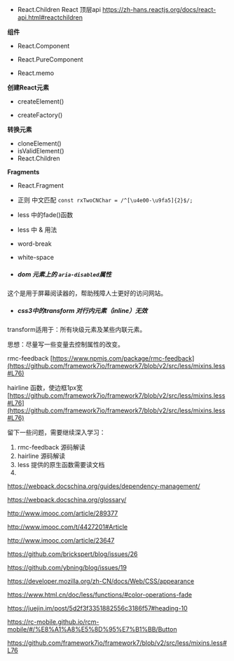 - React.Children  React 顶层api  https://zh-hans.reactjs.org/docs/react-api.html#reactchildren

**组件**
  - React.Component

  - React.PureComponent

  - React.memo

**创建React元素**
  - createElement()

  - createFactory()

**转换元素**

  - cloneElement()
  - isValidElement()
  - React.Children

**Fragments**
  - React.Fragment


- 正则  中文匹配 `const rxTwoCNChar = /^[\u4e00-\u9fa5]{2}$/;
`
- less 中的fade()函数
- less 中 & 用法
- word-break
- white-space


- ##### dom 元素上的 `aria-disabled`属性

这个是用于屏幕阅读器的，帮助残障人士更好的访问网站。


- ##### css3中的transform 对行内元素（inline）无效

transform适用于：所有块级元素及某些内联元素。



思想：尽量写一些变量去控制属性的改变。

rmc-feedback
[https://www.npmjs.com/package/rmc-feedback](https://github.com/framework7io/framework7/blob/v2/src/less/mixins.less#L76)

hairline 函数，使边框1px宽
[https://github.com/framework7io/framework7/blob/v2/src/less/mixins.less#L76](https://github.com/framework7io/framework7/blob/v2/src/less/mixins.less#L76)


留下一些问题，需要继续深入学习：
1. rmc-feedback 源码解读
2. hairline  源码解读
3. less 提供的原生函数需要读文档
4. 


https://webpack.docschina.org/guides/dependency-management/

https://webpack.docschina.org/glossary/

http://www.imooc.com/article/289377

http://www.imooc.com/t/4427201#Article

http://www.imooc.com/article/23647

https://github.com/brickspert/blog/issues/26

https://github.com/ybning/blog/issues/19

https://developer.mozilla.org/zh-CN/docs/Web/CSS/appearance

https://www.html.cn/doc/less/functions/#color-operations-fade

https://juejin.im/post/5d2f3f3351882556c3186f57#heading-10

https://rc-mobile.github.io/rcm-mobile/#/%E8%A1%A8%E5%8D%95%E7%B1%BB/Button

https://github.com/framework7io/framework7/blob/v2/src/less/mixins.less#L76